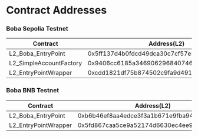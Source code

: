 # Contract Addresses

### Boba Sepolia Testnet

| Contract                   | Address(L2)                                |
| -------------------------- | ------------------------------------------ |
| L2\_Boba\_EntryPoint       | 0x5ff137d4b0fdcd49dca30c7cf57e578a026d2789 |
| L2\_SimpleAccountFactory   | 0x9406cc6185a346906296840746125a0e44976454 |
| L2\_EntryPointWrapper      | 0xcdd1821df75b874502c9fa9d491a2602d6b22b73 |


### Boba BNB Testnet

| Contract              | Address(L2)                                |
| --------------------- | ------------------------------------------ |
| L2\_Boba\_EntryPoint  | 0xb6b46ef8aa4edce3f3a1b671e9fba945cc8b8642 |
| L2\_EntryPointWrapper | 0x5fd867caa5ce9a52174d6630ec4ee9e87d818bfe |
